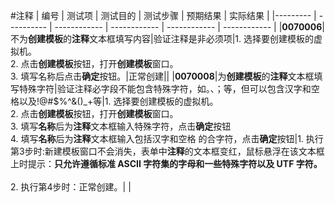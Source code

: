 #注释
| 编号 | 测试项 | 测试目的 | 测试步骤 | 预期结果 | 实际结果 |
|--------- | ---------- | ------------ | ------------ | ------------ | ------------ |
|**0070006**|不为**创建模板**的**注释**文本框填写内容|验证注释是非必须项|1. 选择要创建模板的虚拟机。<br/>2. 点击**创建模板**按钮，打开**创建模板**窗口。<br/>3. 填写名称后点击**确定**按钮。|正常创建||
|**0070008**|为**创建模板**的**注释**文本框填写特殊字符|验证注释必字段不能包含特殊字符，如。、；等，但可以包含汉字和空格以及!@#$%^&()_+等|1. 选择要创建模板的虚拟机。<br/>2. 点击**创建模板**按钮，打开**创建模板**窗口。<br/>3. 填写**名称**后为**注释**文本框输入特殊字符，点击**确定**按钮<br/>4.  填写**名称**后为**注释**文本框输入包括汉字和空格 的合字符，点击**确定**按钮|1. 执行第3步时:新建模板窗口不会消失，表单中**注释**的文本框变红，鼠标悬浮在该文本框上时提示：**只允许遵循标准 ASCII  字符集的字母和一些特殊字符以及 UTF 字符。**<br/><br/>2. 执行第4步时：正常创建。| |

